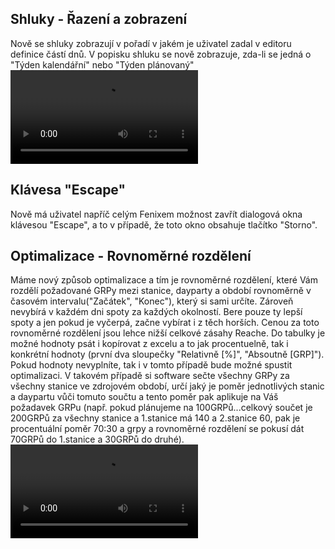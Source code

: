 ﻿---
categories: [fenix]
layout: fenix
---
## Shluky - Řazení a zobrazení
Nově se shluky zobrazují v pořadí v jakém je uživatel zadal v editoru definice částí dnů.
V popisku shluku se nově zobrazuje, zda-li se jedná o "Týden kalendářní" nebo "Týden plánovaný"
<video src="{{site.url}}/data/shluky.mp4" type="video/mp4" controls></video>

## Klávesa "Escape" 
Nově má uživatel napříč celým Fenixem možnost zavřít dialogová okna klávesou "Escape", a to v případě, že toto okno obsahuje tlačítko "Storno".

## Optimalizace - Rovnoměrné rozdělení 
Máme nový způsob optimalizace a tím je rovnoměrné rozdělení, které Vám rozdělí požadované GRPy mezi stanice, dayparty a období rovnoměrně v časovém intervalu("Začátek", "Konec"), který si sami určíte. Zároveň nevybírá v každém dni  spoty za každých okolností. Bere pouze ty lepší spoty a jen pokud je vyčerpá, začne vybírat i z těch horších. Cenou za toto rovnoměrné rozdělení jsou lehce nižší celkové zásahy Reache. Do tabulky je možné hodnoty psát i kopírovat z excelu a to jak procentuelně, tak i konkrétní hodnoty (první dva sloupečky "Relativně [%]", "Absoutně [GRP]"). Pokud hodnoty nevyplníte, tak i v tomto případě bude možné spustit optimalizaci. V takovém případě si software sečte všechny GRPy za všechny stanice ve zdrojovém období, určí jaký je poměr jednotlivých stanic a daypartu vůči tomuto součtu a tento poměr pak aplikuje na Váš požadavek GRPu (např. pokud plánujeme na  100GRPů...celkový součet je 200GRPů za všechny stanice a  1.stanice má 140 a  2.stanice 60, pak je procentuální poměr 70:30 a grpy a rovnoměrné rozdělení se pokusí dát 70GRPů do 1.stanice a 30GRPů do druhé).
<video src="{{site.url}}/data/rovno_rozdeleni.mp4" type="video/mp4" controls></video>

